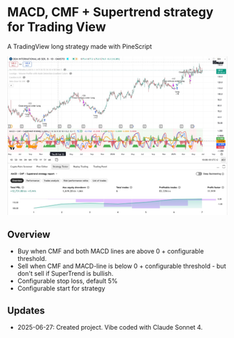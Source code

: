 
# MACD, CMF + Supertrend strategy for Trading View
A TradingView long strategy made with PineScript

![OEM International MACD, CMD + Supertrend strategy Tradingview screenshot](macd_cmd_supetrend_oem_international.jpg)

## Overview

* Buy when CMF and both MACD lines are above 0 + configurable threshold.
* Sell when CMF and MACD-line is below 0 + configurable threshold - but don't sell if SuperTrend is bullish.
* Configurable stop loss, default 5%
* Configurable start for strategy

## Updates

- 2025-06-27: Created project. Vibe coded with Claude Sonnet 4.
